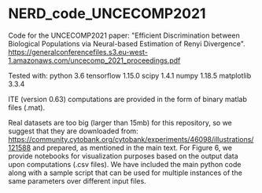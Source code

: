 # NERD_code_UNCECOMP2021
Code for the UNCECOMP2021 paper: "Efficient Discrimination between Biological Populations via Neural-based Estimation of  Renyi Divergence".
https://generalconferencefiles.s3.eu-west-1.amazonaws.com/uncecomp_2021_proceedings.pdf

Tested with:
python               3.6
tensorflow           1.15.0
scipy                1.4.1
numpy                1.18.5
matplotlib           3.3.4



ITE (version 0.63) computations are provided in the form of binary matlab files (.mat).

Real datasets are too big (larger than 15mb) for this repository, so we suggest that they are downloaded from: 
https://community.cytobank.org/cytobank/experiments/46098/illustrations/121588
and prepared, as mentioned in the main text.
For Figure 6, we provide notebooks for visualization purposes based on the output data upon computations (.csv files). 
We have included the main python code along with a sample script that can be used for multiple instances of the same parameters over different input files. 
